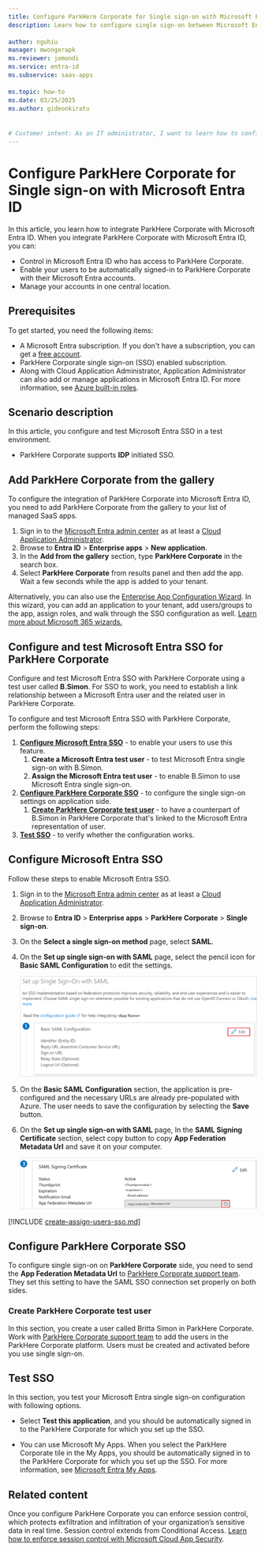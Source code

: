 ```yaml
---
title: Configure ParkHere Corporate for Single sign-on with Microsoft Entra ID
description: Learn how to configure single sign-on between Microsoft Entra ID and ParkHere Corporate.

author: nguhiu
manager: mwongerapk
ms.reviewer: jomondi
ms.service: entra-id
ms.subservice: saas-apps

ms.topic: how-to
ms.date: 03/25/2025
ms.author: gideonkiratu


# Customer intent: As an IT administrator, I want to learn how to configure single sign-on between Microsoft Entra ID and ParkHere Corporate so that I can control who has access to ParkHere Corporate, enable automatic sign-in with Microsoft Entra accounts, and manage my accounts in one central location.
---
```


# Configure ParkHere Corporate for Single sign-on with Microsoft Entra ID

In this article,  you learn how to integrate ParkHere Corporate with Microsoft Entra ID. When you integrate ParkHere Corporate with Microsoft Entra ID, you can:

* Control in Microsoft Entra ID who has access to ParkHere Corporate.
* Enable your users to be automatically signed-in to ParkHere Corporate with their Microsoft Entra accounts.
* Manage your accounts in one central location.

## Prerequisites

To get started, you need the following items:

* A Microsoft Entra subscription. If you don't have a subscription, you can get a [free account](https://azure.microsoft.com/pricing/purchase-options/azure-account?cid=msft_learn).
* ParkHere Corporate single sign-on (SSO) enabled subscription.
* Along with Cloud Application Administrator, Application Administrator can also add or manage applications in Microsoft Entra ID.
For more information, see [Azure built-in roles](~/identity/role-based-access-control/permissions-reference.md).

## Scenario description

In this article,  you configure and test Microsoft Entra SSO in a test environment.

* ParkHere Corporate supports **IDP** initiated SSO.

## Add ParkHere Corporate from the gallery

To configure the integration of ParkHere Corporate into Microsoft Entra ID, you need to add ParkHere Corporate from the gallery to your list of managed SaaS apps.

1. Sign in to the [Microsoft Entra admin center](https://entra.microsoft.com) as at least a [Cloud Application Administrator](~/identity/role-based-access-control/permissions-reference.md#cloud-application-administrator).
1. Browse to **Entra ID** > **Enterprise apps** > **New application**.
1. In the **Add from the gallery** section, type **ParkHere Corporate** in the search box.
1. Select **ParkHere Corporate** from results panel and then add the app. Wait a few seconds while the app is added to your tenant.

 Alternatively, you can also use the [Enterprise App Configuration Wizard](https://portal.office.com/AdminPortal/home?Q=Docs#/azureadappintegration). In this wizard, you can add an application to your tenant, add users/groups to the app, assign roles, and walk through the SSO configuration as well. [Learn more about Microsoft 365 wizards.](/microsoft-365/admin/misc/azure-ad-setup-guides)

<a name='configure-and-test-azure-ad-sso-for-parkhere-corporate'></a>

## Configure and test Microsoft Entra SSO for ParkHere Corporate

Configure and test Microsoft Entra SSO with ParkHere Corporate using a test user called **B.Simon**. For SSO to work, you need to establish a link relationship between a Microsoft Entra user and the related user in ParkHere Corporate.

To configure and test Microsoft Entra SSO with ParkHere Corporate, perform the following steps:

1. **[Configure Microsoft Entra SSO](#configure-azure-ad-sso)** - to enable your users to use this feature.
    1. **Create a Microsoft Entra test user** - to test Microsoft Entra single sign-on with B.Simon.
    1. **Assign the Microsoft Entra test user** - to enable B.Simon to use Microsoft Entra single sign-on.
1. **[Configure ParkHere Corporate SSO](#configure-parkhere-corporate-sso)** - to configure the single sign-on settings on application side.
    1. **[Create ParkHere Corporate test user](#create-parkhere-corporate-test-user)** - to have a counterpart of B.Simon in ParkHere Corporate that's linked to the Microsoft Entra representation of user.
1. **[Test SSO](#test-sso)** - to verify whether the configuration works.

<a name='configure-azure-ad-sso'></a>

## Configure Microsoft Entra SSO

Follow these steps to enable Microsoft Entra SSO.

1. Sign in to the [Microsoft Entra admin center](https://entra.microsoft.com) as at least a [Cloud Application Administrator](~/identity/role-based-access-control/permissions-reference.md#cloud-application-administrator).
1. Browse to **Entra ID** > **Enterprise apps** > **ParkHere Corporate** > **Single sign-on**.
1. On the **Select a single sign-on method** page, select **SAML**.
1. On the **Set up single sign-on with SAML** page, select the pencil icon for **Basic SAML Configuration** to edit the settings.

   ![Edit Basic SAML Configuration](common/edit-urls.png)

1. On the **Basic SAML Configuration** section, the application is pre-configured and the necessary URLs are already pre-populated with Azure. The user needs to save the configuration by selecting the **Save** button.

1. On the **Set up single sign-on with SAML** page, In the **SAML Signing Certificate** section, select copy button to copy **App Federation Metadata Url** and save it on your computer.

	![The Certificate download link](common/copy-metadataurl.png)

<a name='create-an-azure-ad-test-user'></a>

[!INCLUDE [create-assign-users-sso.md](~/identity/saas-apps/includes/create-assign-users-sso.md)]

## Configure ParkHere Corporate SSO

To configure single sign-on on **ParkHere Corporate** side, you need to send the **App Federation Metadata Url** to [ParkHere Corporate support team](mailto:support@park-here.eu). They set this setting to have the SAML SSO connection set properly on both sides.

### Create ParkHere Corporate test user

In this section, you create a user called Britta Simon in ParkHere Corporate. Work with [ParkHere Corporate support team](mailto:support@park-here.eu) to add the users in the ParkHere Corporate platform. Users must be created and activated before you use single sign-on.

## Test SSO 

In this section, you test your Microsoft Entra single sign-on configuration with following options.

* Select **Test this application**, and you should be automatically signed in to the ParkHere Corporate for which you set up the SSO.

* You can use Microsoft My Apps. When you select the ParkHere Corporate tile in the My Apps, you should be automatically signed in to the ParkHere Corporate for which you set up the SSO. For more information, see [Microsoft Entra My Apps](/azure/active-directory/manage-apps/end-user-experiences#azure-ad-my-apps).

## Related content

Once you configure ParkHere Corporate you can enforce session control, which protects exfiltration and infiltration of your organization’s sensitive data in real time. Session control extends from Conditional Access. [Learn how to enforce session control with Microsoft Cloud App Security](/cloud-app-security/proxy-deployment-aad).
